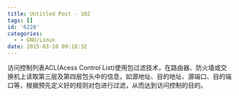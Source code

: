 ```yaml
---
title: Untitled Post - 102
tags: []
id: '6228'
categories:
  - - GNU/Linux
date: 2015-03-28 09:18:32
---
```


访问控制列表ACL(Acess Control List)使用包过滤技术，在路由器、防火墙或交换机上读取第三层及第四层包头中的信息，如源地址、目的地址、源端口、目的端口等，根据预先定义好的规则对包进行过滤，从而达到访问控制的目的。
